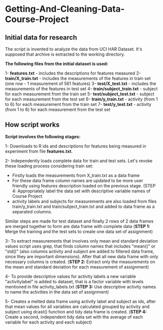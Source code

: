 # Getting-And-Cleaning-Data-Course-Project
## Initial data for research
The script is invented to analyze the data from UCI HAR Dataset. It's supposed that archive is extracted to the working directory.

**The following files from the initial dataset is used:**

1- **features.txt** - includes the descriptions for features measured
2- **train/X_train.txt** - includes the measurements of the features in train set (one row - 1 measurement of 561 features)
3- **test/X_test.txt** - includes the measurements of the features in test set
4- **train/subject_train.txt** - subject for each measurement from the train set
5- **test/subject_test.txt** - subject for each measurement from the test set
6- **train/y_train.txt** - activity (from 1 to 6) for each measurement from the train set
7- **test/y_test.txt** - activity (from 1 to 6) for each measurement from the test set

## How script works
**Script involves the following stages:**

1- Downloads to R ids and descriptions for features being measured in experiment from file **features.txt**.

2- Independently loads complete data for train and test sets. Let's revoke these loading process considering train set:
- Firstly loads the measurements from X_train.txt as a data frame
- For these data frame column names are updated to be more user friendly using features description loaded on the previous stage. (STEP 4: Appropriately label the data set with descriptive variable names of Course Project
- activity labels and subjects for measurements are also loaded from files train/y_train.txt and train/subject_train.txt and added to data frame as a separated columns.

Similar steps are made for test dataset and finally 2 rows of 2 data frames are merged together to form are data frame with complete data (**STEP 1:** Merge the training and the test sets to create one data set of assignment)

3- To extract measurements that involves only mean and standard deviation values script uses grep, that finds column names that includes "mean()" or "std()" (also columns activity and subject are added to filtered data frame, since they are important dimensions). After that all new data frame with only necessary columns is created. (**STEP 2:** Extract only the measurements on the mean and standard deviation for each measurement of assignment)

4- To provide descriptive values for activity labels a new variable "activitylabel" is added to dataset, that is a factor variable with levels mentioned in file activity_labels.txt (**STEP 3:** Use descriptive activity names to name the activities in the data set of assignment)

5- Creates a melted data frame using activity label and subject as ids, after that mean values for all variables are calculated grouped by activity and subject using dcast() function and tidy data frame is created. (**STEP 4:** Create a second, independent tidy data set with the average of each variable for each activity and each subject)
